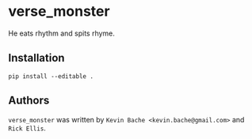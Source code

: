 # verse_monster
He eats rhythm and spits rhyme.

## Installation
`pip install --editable .`

## Authors
`verse_monster` was written by `Kevin Bache <kevin.bache@gmail.com>` and `Rick Ellis`.
